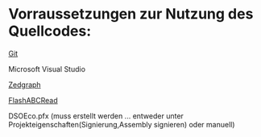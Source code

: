 Vorraussetzungen zur Nutzung des Quellcodes:
==============

[Git](http://git-scm.com/)

Microsoft Visual Studio

[Zedgraph](http://sourceforge.net/projects/zedgraph/files/zedgraph%20dll%20only/)

[FlashABCRead](https://github.com/TheCrazyT/FlashABCRead)

DSOEco.pfx (muss erstellt werden ... entweder unter Projekteigenschaften(Signierung,Assembly signieren) oder manuell)